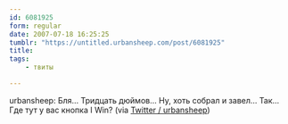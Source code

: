 ```yaml
---
id: 6081925
form: regular
date: 2007-07-18 16:25:25
tumblr: "https://untitled.urbansheep.com/post/6081925"
title:
tags:
    - твиты

---
```


<p>urbansheep: Бля&hellip; Тридцать дюймов&hellip; Ну, хоть собрал и завел&hellip; Так&hellip; Где тут у вас кнопка I Win? (via <a href="http://twitter.com/urbansheep/statuses/155720272">Twitter / urbansheep</a>)</p>

